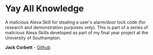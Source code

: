 # Yay All Knowledge

A malicious Alexa Skill for stealing a user's alarm/door lock code (for research and demonstration purposes only). This is part of a series of malicious Alexa Skills developed as part of my final year project at the University of Southampton.

**Jack Corbett** - [Github](https://github.com/Jack-Corbett)